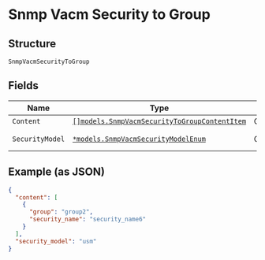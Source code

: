 
# Snmp Vacm Security to Group

## Structure

`SnmpVacmSecurityToGroup`

## Fields

| Name | Type | Tags | Description |
|  --- | --- | --- | --- |
| `Content` | [`[]models.SnmpVacmSecurityToGroupContentItem`](../../doc/models/snmp-vacm-security-to-group-content-item.md) | Optional | - |
| `SecurityModel` | [`*models.SnmpVacmSecurityModelEnum`](../../doc/models/snmp-vacm-security-model-enum.md) | Optional | enum: `usm`, `v1`, `v2c` |

## Example (as JSON)

```json
{
  "content": [
    {
      "group": "group2",
      "security_name": "security_name6"
    }
  ],
  "security_model": "usm"
}
```

